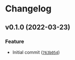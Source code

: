 # Changelog

<!--next-version-placeholder-->

## v0.1.0 (2022-03-23)
### Feature
* Initial commit ([`763b054`](https://gitlab.com/loci-notes/loci-checkmarx/-/commit/763b05405c565d0c46e2a415f51b627ff95f7b64))
